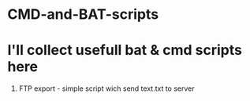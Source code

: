 # CMD-and-BAT-scripts
# I'll collect usefull bat & cmd scripts here

1. FTP export - simple script wich send text.txt to server
